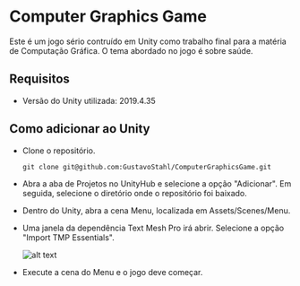 # Computer Graphics Game

Este é um jogo sério contruído em Unity como trabalho final para a matéria de Computação Gráfica. O tema abordado no jogo é sobre saúde.

## Requisitos
- Versão do Unity utilizada: 2019.4.35

## Como adicionar ao Unity

- Clone o repositório.
  ```
  git clone git@github.com:GustavoStahl/ComputerGraphicsGame.git
  ```
- Abra a aba de Projetos no UnityHub e selecione a opção "Adicionar". Em seguida, selecione o diretório onde o repositório foi baixado.

- Dentro do Unity, abra a cena Menu, localizada em Assets/Scenes/Menu.

- Uma janela da dependência Text Mesh Pro irá abrir. Selecione a opção "Import TMP Essentials".

  ![alt text](https://i.imgur.com/iT1rMIC.jpg)

- Execute a cena do Menu e o jogo deve começar.